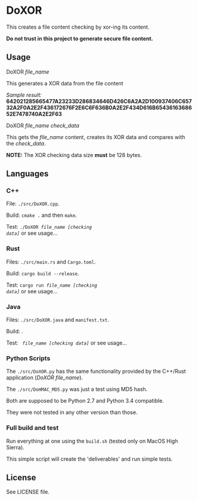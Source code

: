 # DoXOR

This creates a file content checking by xor-ing its content.

**Do not trust in this project to generate secure file content.**

## Usage

DoXOR *file_name*

This generates a XOR data from the file content

*Sample result:*
**642021285665477A23233D286834646D426C6A2A2D100937406C65732A2F0A2E2F436172676F2E6C6F636B0A2E2F434D616B6543616368652E7478740A2E2F63**

DoXOR *file_name* *check_data*

This gets the *file_name* content, creates its XOR data and compares with the *check_data*.

**NOTE:** The XOR checking data size **must** be 128 bytes.

## Languages

### C++

File: <code>./src/DoXOR.cpp</code>.

Build: <code>cmake .</code> and then <code>make</code>.

Test: <code>./DoXOR *file_name* *[checking data]*</code> or see usage...

### Rust

Files: <code>./src/main.rs</code> and <code>Cargo.toml</code>.

Build: <code>cargo build --release</code>.

Test: <code>cargo run *file_name* *[checking data]*</code> or see usage...

### Java

Files: <code>./src/DoXOR.java</code> and <code>manifest.txt</code>.

Build: <code><TBD></code>.

Test: <code><TBD> *file_name* *[checking data]*</code> or see usage...

### Python Scripts

The <code>./src/DoXOR.py</code> has the same functionality provided by the C++/Rust application (*DoXOR file_name*).

The <code>./src/DoHMAC_MD5.py</code> was just a test using MD5 hash.

Both are supposed to be Python 2.7 and Python 3.4 compatible.

They were not tested in any other version than those.

### Full build and test

Run everything at one using the <code>build.sh</code> (tested only on MacOS High Sierra).

This simple script will create the 'deliverables' and run simple tests.

## License

See LICENSE file.